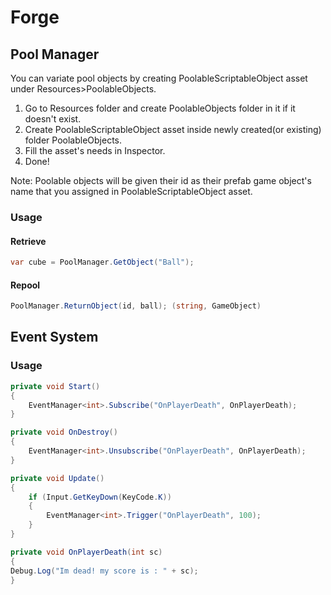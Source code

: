 # Forge


## Pool Manager

You can variate pool objects by creating PoolableScriptableObject asset under Resources>PoolableObjects.

1. Go to Resources folder and create PoolableObjects folder in it if it doesn't exist.
2. Create PoolableScriptableObject asset inside newly created(or existing) folder PoolableObjects.
3. Fill the asset's needs in Inspector.
4. Done!

Note: Poolable objects will be given their id as their prefab game object's name that you assigned in PoolableScriptableObject asset.

### Usage

#### Retrieve

```csharp
var cube = PoolManager.GetObject("Ball");
```

#### Repool
```csharp
PoolManager.ReturnObject(id, ball); (string, GameObject)
```

## Event System

### Usage
```csharp
private void Start()
{
    EventManager<int>.Subscribe("OnPlayerDeath", OnPlayerDeath);
}

private void OnDestroy()
{
    EventManager<int>.Unsubscribe("OnPlayerDeath", OnPlayerDeath);
}

private void Update()
{
    if (Input.GetKeyDown(KeyCode.K))
    {
        EventManager<int>.Trigger("OnPlayerDeath", 100);
    }
}

private void OnPlayerDeath(int sc)
{
Debug.Log("Im dead! my score is : " + sc);
}
```

